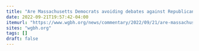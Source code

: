 ```yaml
---
title: "Are Massachusetts Democrats avoiding debates against Republican opponents?"
date: 2022-09-21T19:57:42-04:00
itemurl: "https://www.wgbh.org/news/commentary/2022/09/21/are-massachusetts-democrats-avoiding-debates-against-republican-opponents"
sites: "wgbh.org"
tags: []
draft: false
---
```


